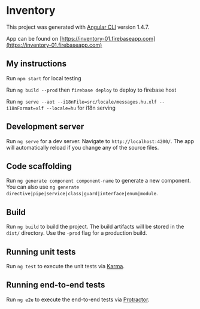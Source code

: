 # Inventory

This project was generated with [Angular CLI](https://github.com/angular/angular-cli) version 1.4.7.

App can be found on [https://inventory-01.firebaseapp.com](https://inventory-01.firebaseapp.com)


## My instructions

Run `npm start` for local testing

Run `ng build --prod` then `firebase deploy` to deploy to firebase host

Run `ng serve --aot --i18nFile=src/locale/messages.hu.xlf --i18nFormat=xlf --locale=hu` for i18n serving




## Development server

Run `ng serve` for a dev server. Navigate to `http://localhost:4200/`. The app will automatically reload if you change any of the source files.

## Code scaffolding

Run `ng generate component component-name` to generate a new component. You can also use `ng generate directive|pipe|service|class|guard|interface|enum|module`.

## Build

Run `ng build` to build the project. The build artifacts will be stored in the `dist/` directory. Use the `-prod` flag for a production build.

## Running unit tests

Run `ng test` to execute the unit tests via [Karma](https://karma-runner.github.io).

## Running end-to-end tests

Run `ng e2e` to execute the end-to-end tests via [Protractor](http://www.protractortest.org/).




